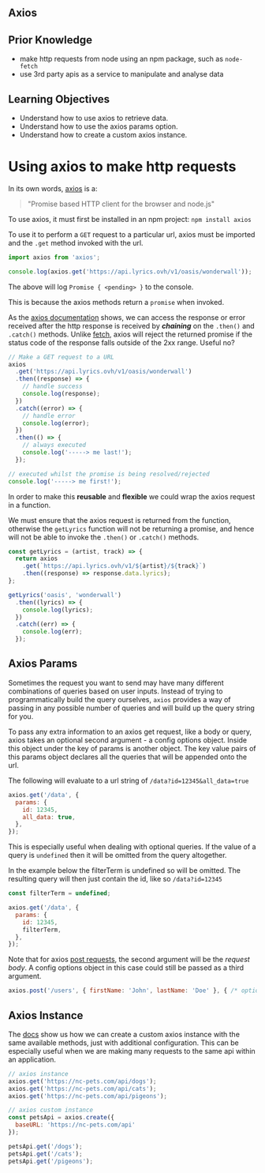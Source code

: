 ## Axios

## Prior Knowledge
- make http requests from node using an npm package, such as `node-fetch`
- use 3rd party apis as a service to manipulate and analyse data

## Learning Objectives
- Understand how to use axios to retrieve data.
- Understand how to use the axios params option.
- Understand how to create a custom axios instance.

# Using axios to make http requests

In its own words, [axios](https://axios-http.com/docs/intro) is a:

> "Promise based HTTP client for the browser and node.js"

To use axios, it must first be installed in an npm project: `npm install axios`

To use it to perform a `GET` request to a particular url, axios must be imported and the `.get` method invoked with the url.

```js
import axios from 'axios';

console.log(axios.get('https://api.lyrics.ovh/v1/oasis/wonderwall'));
```

The above will log `Promise { <pending> }` to the console.

This is because the axios methods return a `promise` when invoked.

As the [axios documentation](https://axios-http.com/docs/example) shows, we can access the response or error received after the http response is received by _**chaining**_ on the `.then()` and `.catch()` methods. Unlike [fetch](https://developer.mozilla.org/en-US/docs/Web/API/Fetch_API/Using_Fetch), axios will reject the returned promise if the status code of the response falls outside of the 2xx range. Useful no?

```js
// Make a GET request to a URL
axios
  .get('https://api.lyrics.ovh/v1/oasis/wonderwall')
  .then((response) => {
    // handle success
    console.log(response);
  })
  .catch((error) => {
    // handle error
    console.log(error);
  })
  .then(() => {
    // always executed
    console.log('-----> me last!');
  });

// executed whilst the promise is being resolved/rejected
console.log('-----> me first!');
```

In order to make this **reusable** and **flexible** we could wrap the axios request in a function.

We must ensure that the axios request is returned from the function, otherwise the `getLyrics` function will not be returning a promise, and hence will not be able to invoke the `.then()` or `.catch()` methods.

```js
const getLyrics = (artist, track) => {
  return axios
    .get(`https://api.lyrics.ovh/v1/${artist}/${track}`)
    .then((response) => response.data.lyrics);
};

getLyrics('oasis', 'wonderwall')
  .then((lyrics) => {
    console.log(lyrics);
  })
  .catch((err) => {
    console.log(err);
  });
```

## Axios Params

Sometimes the request you want to send may have many different combinations of queries based on user inputs. Instead of trying to programmatically build the query ourselves, `axios` provides a way of passing in any possible number of queries and will build up the query string for you.

To pass any extra information to an axios get request, like a body or query, axios takes an optional second argument - a config options object.
Inside this object under the key of params is another object. The key value pairs of this params object declares all the queries that will be appended onto the url.

The following will evaluate to a url string of `/data?id=12345&all_data=true`

```js
axios.get('/data', {
  params: {
    id: 12345,
    all_data: true,
  },
});
```

This is especially useful when dealing with optional queries. If the value of a query is `undefined` then it will be omitted from the query altogether.

In the example below the filterTerm is undefined so will be omitted. The resulting query will then just contain the id, like so `/data?id=12345`

```js
const filterTerm = undefined;

axios.get('/data', {
  params: {
    id: 12345,
    filterTerm,
  },
});
```

Note that for axios [post requests](https://axios-http.com/docs/post_example), the second argument will be the _request body_. A config options object in this case could still be passed as a third argument.

```js
axios.post('/users', { firstName: 'John', lastName: 'Doe' }, { /* options */ });
```

## Axios Instance
The [docs](https://axios-http.com/docs/instance) show us how we can create a custom axios instance with the same available methods, just with additional configuration. This can be especially useful when we are making many requests to the same api within an application.

```js
// axios instance
axios.get('https://nc-pets.com/api/dogs');
axios.get('https://nc-pets.com/api/cats');
axios.get('https://nc-pets.com/api/pigeons');

// axios custom instance
const petsApi = axios.create({
  baseURL: 'https://nc-pets.com/api'
});

petsApi.get('/dogs');
petsApi.get('/cats');
petsApi.get('/pigeons');
```